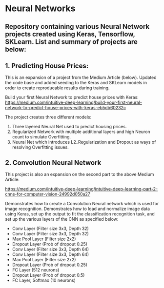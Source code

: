 # Neural Networks

## Repository containing various Neural Network projects created using Keras, Tensorflow, SKLearn. List and summary of projects are below:

## 1. Predicting House Prices:

This is an expansion of a project from the Medium Article (below). Updated the code base and added seeding to the Keras and SKLearn models in order to create reproducable results during training.

Build your first Neural Network to predict house prices with Keras:
https://medium.com/intuitive-deep-learning/build-your-first-neural-network-to-predict-house-prices-with-keras-eb5db60232c

The project creates three different models:

1. Three layered Neural Net used to predict housing prices.
2. Regularized Network with multiple additional layers and high Neuron count to simulate Overfitting.
3. Neural Net which introduces L2_Regularization and Dropout as ways of resolving Overfitting issues.

## 2. Convolution Neural Network

This project is also an expansion on the second part to the above Medium Article:

https://medium.com/intuitive-deep-learning/intuitive-deep-learning-part-2-cnns-for-computer-vision-24992d050a27

Demonstrates how to create a Convolution Neural network which is used for image recognition. Demonstrates how to load and normalize image data using Keras, set up the output to fit the classification recognition task, and set up the various layers of the CNN as specified below:

- Conv Layer (Filter size 3x3, Depth 32)
- Conv Layer (Filter size 3x3, Depth 32)
- Max Pool Layer (Filter size 2x2)
- Dropout Layer (Prob of dropout 0.25)
- Conv Layer (Filter size 3x3, Depth 64)
- Conv Layer (Filter size 3x3, Depth 64)
- Max Pool Layer (Filter size 2x2)
- Dropout Layer (Prob of dropout 0.25)
- FC Layer (512 neurons)
- Dropout Layer (Prob of dropout 0.5)
- FC Layer, Softmax (10 neurons) 
